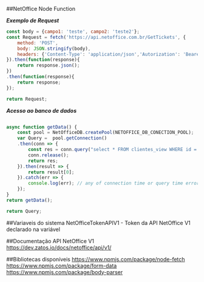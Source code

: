 ##NetOffice Node Function

***Exemplo de Request***	
```javascript	
const body = {campo1: 'teste', campo2: 'teste2'};
const Request = fetch('https://api.netoffice.com.br/GetTickets', {
	method: 'POST',
	body: JSON.stringify(body),
	headers: {'Content-Type': 'application/json','Autorization': 'Bearer 2ihji23hrf23r'}
}).then(function(response){
	return response.json();
})
.then(function(response){
	return response;
});

return Request;
```


***Acesso ao banco de dados***
```javascript	

async function getData() {
	const pool = NetOfficeDB.createPool(NETOFFICE_DB_CONECTION_POOL);
	var Query =  pool.getConnection()
	.then(conn => {
		const res = conn.query("select * FROM clientes_view WHERE id = 123 ");
		conn.release();
		return res;
	}).then(result => {
		return result[0];
	}).catch(err => {
		console.log(err); // any of connection time or query time errors from above<br>
	});
}
return getData();

return Query;
```

##Variaveis do sistema
NetOfficeTokenAPIV1 - Token da API NetOffice V1 declarado na variável <b></b><br>


##Documentação API NetOffice V1
https://dev.zatos.io/docs/netoffice/api/v1/

##Bibliotecas disponíveis
https://www.npmjs.com/package/node-fetch
https://www.npmjs.com/package/form-data
https://www.npmjs.com/package/body-parser
